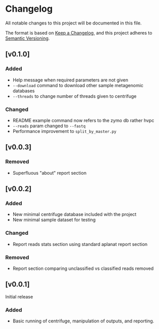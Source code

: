 # Changelog
All notable changes to this project will be documented in this file.

The format is based on [Keep a Changelog](https://keepachangelog.com/en/1.0.0/),
and this project adheres to [Semantic Versioning](https://semver.org/spec/v2.0.0.html).

## [v0.1.0]
### Added
- Help message when required parameters are not given
- `--download` command to download other sample metagenomic databases
- `--threads` to change number of threads given to centrifuge

### Changed
- README example command now refers to the zymo db rather hvpc
- `--reads` param changed to `--fastq`
- Performance improvement to `split_by_master.py`

## [v0.0.3]

### Removed
- Superfluous "about" report section 

## [v0.0.2]

### Added
- New minimal centrifuge database included with the project
- New minimal sample dataset for testing

### Changed
- Report reads stats section using standard aplanat report section

### Removed
- Report section comparing unclassified vs classified reads removed

## [v0.0.1]

Initial release

### Added
- Basic running of centrifuge, manipulation of outputs, and reporting.
